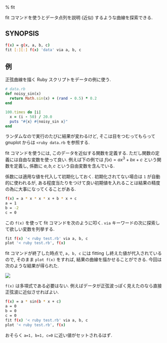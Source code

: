 % fit

fit コマンドを使うとデータ点列を説明 (近似) するような曲線を探索できる.

## SYNOPSIS

```bash
f(x) = g(x, a, b, c)
fit [:][:] f(x) 'data' via a, b, c
```

## 例

正弦曲線を描く Ruby スクリプトをデータの例に使う.

```ruby
# data.rb
def noisy_sin(x)
  return Math.sin(x) + (rand - 0.5) * 0.2
end

100.times do |i|
  x = (i - 50) / 20.0
  puts "#{x} #{noisy_sin x}"
end
```

ランダムなので実行のたびに結果が変わるけど, そこは目をつむってもらって
gnuplot からは `<ruby data.rb` を参照する.

fit コマンドを使うには, このデータを近似する関数を定義する.
ただし関数の定義には自由な変数を使って良い.
例えば下の例では
$f(x) = ax^3+bx+c$
という関数を定義し,
係数に $a,b,c$ という自由変数を含んでいる.

係数には適用な値を代入して初期化しておく.
初期化されてない場合は `1` が自動的に使われるが,
ある程度当たりをつけて良い初期値を入れることは結果の精度の為に大事になってくることがある.

```bash
f(x) = a * x * x * x + b * x + c
a = 1
b = -2
c = 0
```

この `f(x)` を使って fit コマンドを次のように叩く.
`via` キーワードの次に探索して欲しい変数を列挙する.

```bash
fit f(x) '< ruby test.rb' via a, b, c
plot '< ruby test.rb', f(x)
```

fit コマンドが終了した時点で, `a, b, c` には fitting し終えた値が代入されているので,
そのまま `plot f(x)` をすれば, 結果の曲線を描かせることができる.
今回は次のような結果が得られた.

![](https://i.imgur.com/GsL5nx8.png)

`f(x)` は多項式である必要はない.
例えばデータが正弦波っぽく見えたのなら直接正弦波に近似させればよい.

```bash
f(x) = a * sin(b * x + c)
a = 0
b = 0
c = 0
fit f(x) '< ruby test.rb' via a, b, c
plot '< ruby test.rb', f(x)
```

おそらく `a=1, b=1, c=0` に近い値がセットされるはず.
